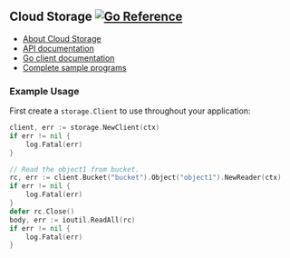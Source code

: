 ## Cloud Storage [![Go Reference](https://pkg.go.dev/badge/cloud.google.com/go/storage.svg)](https://cloud.google.com/go/docs/reference/cloud.google.com/go/storage/latest)

- [About Cloud Storage](https://cloud.google.com/storage/)
- [API documentation](https://cloud.google.com/storage/docs)
- [Go client documentation](https://cloud.google.com/go/docs/reference/cloud.google.com/go/storage/latest)
- [Complete sample programs](https://github.com/GoogleCloudPlatform/golang-samples/tree/main/storage)

### Example Usage

First create a `storage.Client` to use throughout your application:

[snip]:# (storage-1)
```go
client, err := storage.NewClient(ctx)
if err != nil {
	log.Fatal(err)
}
```

[snip]:# (storage-2)
```go
// Read the object1 from bucket.
rc, err := client.Bucket("bucket").Object("object1").NewReader(ctx)
if err != nil {
	log.Fatal(err)
}
defer rc.Close()
body, err := ioutil.ReadAll(rc)
if err != nil {
	log.Fatal(err)
}
```
